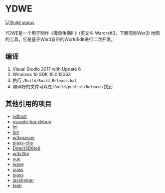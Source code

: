 ﻿# YDWE

[![Build status](https://ci.appveyor.com/api/projects/status/ybeps6jwp0nupxu6?svg=true)](https://ci.appveyor.com/project/actboy168/YDWE)

YDWE是一个用于制作《魔兽争霸III》(英文名 Warcraft3，下面简称War3) 地图的工具，它是基于War3自带的WorldEdit进行二次开发。

## 编译

1. Visual Studio 2017 with Update 6
2. Windows 10 SDK 10.0.15063
3. 执行 `/Build/Build_Release.bat`
4. 编译好的文件可以在`/Build/publish/Release/`找到


## 其他引用的项目

* [ydhost](https://github.com/actboy168/ydhost)
* [vscode-lua-debug](https://github.com/actboy168/vscode-lua-debug)
* [lni](https://github.com/actboy168/lni)
* [lml](https://github.com/actboy168/lml)
* [w3xparser](https://github.com/actboy168/w3xparser)
* [pjass-chs](https://github.com/actboy168/pjass-chs)
* [Direct3D8to9](https://github.com/actboy168/Direct3D8to9)
* [w3x2lni](https://github.com/syj2010syj/w3x2lni)
* [yue](https://github.com/yue/yue)
* [wave](https://github.com/boostorg/wave)
* [cjass](https://code.google.com/archive/p/cjass/)
* [pjass](http://jass.sourceforge.net/)
* [jasshelper](http://www.wc3c.net/showthread.php?t=88142)
* [tesh](https://www.hiveworkshop.com/threads/tesh-source.211434/)

